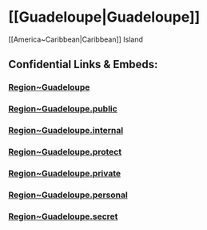 
# [[Guadeloupe|Guadeloupe]]

[[America~Caribbean|Caribbean]] Island  


## Confidential Links & Embeds: 

### [Region~Guadeloupe](/_Standards/Earth/Continent/Europe/Europe~West/France/regions~France/Region~Guadeloupe.md) 

### [Region~Guadeloupe.public](/_public/Earth/Continent/Europe/Europe~West/France/regions~France/Region~Guadeloupe.public.md) 

### [Region~Guadeloupe.internal](/_internal/Earth/Continent/Europe/Europe~West/France/regions~France/Region~Guadeloupe.internal.md) 

### [Region~Guadeloupe.protect](/_protect/Earth/Continent/Europe/Europe~West/France/regions~France/Region~Guadeloupe.protect.md) 

### [Region~Guadeloupe.private](/_private/Earth/Continent/Europe/Europe~West/France/regions~France/Region~Guadeloupe.private.md) 

### [Region~Guadeloupe.personal](/_personal/Earth/Continent/Europe/Europe~West/France/regions~France/Region~Guadeloupe.personal.md) 

### [Region~Guadeloupe.secret](/_secret/Earth/Continent/Europe/Europe~West/France/regions~France/Region~Guadeloupe.secret.md)


